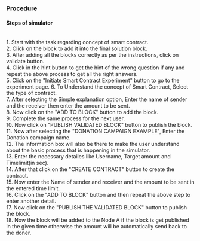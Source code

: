 ### Procedure

<h4>Steps of simulator </h4><br>
                        1. Start with the task regarding concept of smart contract.<br>
                        2. Click on the block to add it into the final solution block.<br>
                        3. After adding all the blocks correctly as per the instructions, click on validate button.<br>
                        4. Click in the hint button to get the hint of the wrong question if any and repeat the above process to get all the right answers.<br>
                        5. Click on the "Initiate Smart Contract Experiment" button to go to the experiment page.
                        6. To Understand the concept of Smart Contract, Select the type of contract.<br>
                        7. After selecting the Simple explanation option, Enter the name of sender and the receiver then enter the amount to be sent. <br>
                        8. Now click on the "ADD TO BLOCK" button to add the block.<br>
                        9. Complete the same process for the next user.<br>
                        10. Now click on "PUBLISH VALIDATED BLOCK" button to publish the block.<br>
                        11. Now after selecting the "DONATION CAMPAIGN EXAMPLE", Enter the Donation campaign name.<br>
                        12. The information box will also be there to make the user understand about the basic process that is happening in the simulator. <br>
                        13. Enter the necessary detailes like Username, Target amount and Timelimit(in sec). <br>
                        14. After that click on the "CREATE CONTRACT" button to create the contract.<br>
                        15. Now enter the Name of sender and receiver and the amount to be sent in the entered time limit.<br>
                        16. Click on the "ADD TO BLOCK" button and then repeat the above step to enter another detail. <br>
                        17. Now click on the "PUBLISH THE VALIDATED BLOCK" button to publish the block.  <br>
                        18. Now the block will be added to the Node A if the block is get published in the given time otherwise the amount will be automatically send back to the doner. <br>
                       